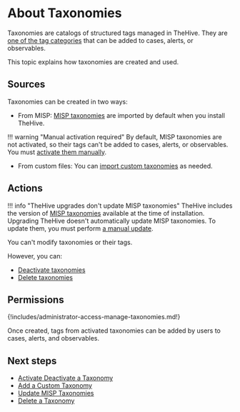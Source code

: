 # About Taxonomies

Taxonomies are catalogs of structured tags managed in TheHive. They are [one of the tag categories](../../user-guides/analyst-corner/cases/tags/about-tags.md) that can be added to cases, alerts, or observables.

This topic explains how taxonomies are created and used.

## Sources

Taxonomies can be created in two ways:

* From MISP: [MISP taxonomies](https://github.com/MISP/misp-taxonomies) are imported by default when you install TheHive.

!!! warning "Manual activation required"
    By default, MISP taxonomies are not activated, so their tags can't be added to cases, alerts, or observables. You must [activate them manually](activate-deactivate-a-taxonomy.md).

* From custom files: You can [import custom taxonomies](create-custom-taxonomies.md) as needed.

## Actions

!!! info "TheHive upgrades don't update MISP taxonomies"
    TheHive includes the version of [MISP taxonomies](https://www.misp-project.org/taxonomies.html) available at the time of installation. Upgrading TheHive doesn't automatically update MISP taxonomies. To update them, you must perform [a manual update](update-misp-taxonomies.md).

You can't modify taxonomies or their tags. 

However, you can:

* [Deactivate taxonomies](activate-deactivate-taxonomy.md)
* [Delete taxonomies](delete-a-taxonomy.md)

## Permissions

{!includes/administrator-access-manage-taxonomies.md!}

Once created, tags from activated taxonomies can be added by users to cases, alerts, and observables.

## Next steps

* [Activate Deactivate a Taxonomy](activate-deactivate-a-taxonomy.md)
* [Add a Custom Taxonomy](add-a-custom-taxonomy.md)
* [Update MISP Taxonomies](update-misp-taxonomies.md)
* [Delete a Taxonomy](delete-a-taxonomy.md)